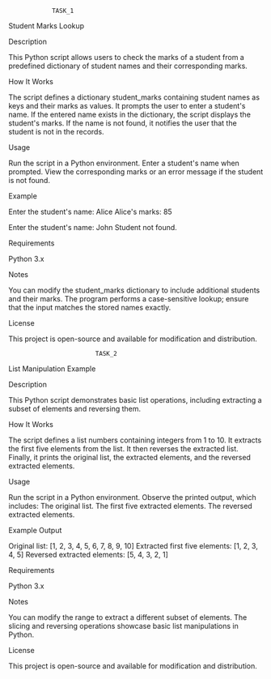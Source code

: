                 TASK_1


Student Marks Lookup

Description

This Python script allows users to check the marks of a student from a predefined dictionary of student names and their corresponding marks.

How It Works

The script defines a dictionary student_marks containing student names as keys and their marks as values.
It prompts the user to enter a student's name.
If the entered name exists in the dictionary, the script displays the student's marks.
If the name is not found, it notifies the user that the student is not in the records.

Usage

Run the script in a Python environment.
Enter a student's name when prompted.
View the corresponding marks or an error message if the student is not found.

Example

Enter the student's name: Alice
Alice's marks: 85

Enter the student's name: John
Student not found.

Requirements

Python 3.x

Notes

You can modify the student_marks dictionary to include additional students and their marks.
The program performs a case-sensitive lookup; ensure that the input matches the stored names exactly.

License

This project is open-source and available for modification and distribution.



                            TASK_2

List Manipulation Example

Description

This Python script demonstrates basic list operations, including extracting a subset of elements and reversing them.

How It Works

The script defines a list numbers containing integers from 1 to 10.
It extracts the first five elements from the list.
It then reverses the extracted list.
Finally, it prints the original list, the extracted elements, and the reversed extracted elements.

Usage

Run the script in a Python environment.
Observe the printed output, which includes:
The original list.
The first five extracted elements.
The reversed extracted elements.

Example Output

Original list: [1, 2, 3, 4, 5, 6, 7, 8, 9, 10]
Extracted first five elements: [1, 2, 3, 4, 5]
Reversed extracted elements: [5, 4, 3, 2, 1]

Requirements

Python 3.x

Notes

You can modify the range to extract a different subset of elements.
The slicing and reversing operations showcase basic list manipulations in Python.

License

This project is open-source and available for modification and distribution.
